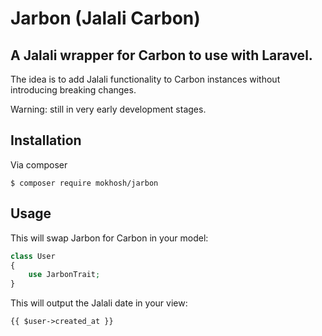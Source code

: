 # Jarbon (Jalali Carbon)
## A Jalali wrapper for Carbon to use with Laravel.

The idea is to add Jalali functionality to Carbon instances without introducing breaking changes.

Warning: still in very early development stages.

## Installation

Via composer
```
$ composer require mokhosh/jarbon
```

## Usage

This will swap Jarbon for Carbon in your model:
```php
class User
{
    use JarbonTrait;
}
```

This will output the Jalali date in your view:
```blade
{{ $user->created_at }}
```
